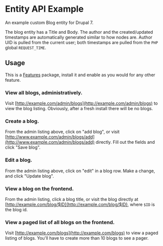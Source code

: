 # Entity API Example
An example custom Blog entity for Drupal 7.

The blog entity has a Title and Body. The author and the created/updated timestamps are automatically generated similar to how nodes are. Author UID is pulled from the current user; both timestamps are pulled from the `PHP` global `REQUEST_TIME`.

## Usage
This is a [Features](https://www.drupal.org/project/features) package, install it and enable as you would for any other feature.

### View all blogs, administratively.
Visit [http://example.com/admin/blogs](http://example.com/admin/blogs) to view the blog listing. Obviously, after a fresh install there will be no blogs.

### Create a blog.
From the admin listing above, click on "add blog", or visit [http://www.example.com/admin/blogs/add](http://www.example.com/admin/blogs/add) directly. Fill out the fields and click "Save blog".

### Edit a blog.
From the admin listing above, click on "edit" in a blog row. Make a change, and click "Update blog".

### View a blog on the frontend.
From the admin listing, click a blog title, or visit the blog directly at [http://example.com/blog/$ID](http://example.com/blog/$ID), where `$ID` is the blog id.

### View a paged list of all blogs on the frontend.
Visit [http://example.com/blogs](http://example.com/blogs) to view a paged listing of blogs. You'll have to create more than 10 blogs to see a pager.
